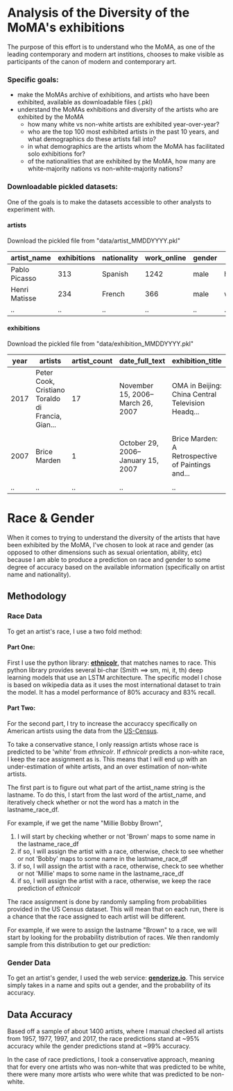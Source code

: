 # Analysis of the Diversity of the MoMA's exhibitions

The purpose of this effort is to understand who the MoMA, as one of the leading contemporary and modern art institions, chooses to make visible as participants of the canon of modern and contemporary art. 

### Specific goals:
- make the MoMAs archive of exhibitions, and artists who have been exhibited, available as downloadable files (.pkl)
- understand the MoMAs exhibitions and diversity of the artists who are exhibited by the MoMA
  - how many white vs non-white artists are exhibited year-over-year?
  - who are the top 100 most exhibited artists in the past 10 years, and what demographics do these artists fall into?
  - in what demographics are the artists whom the MoMA has facilitated solo exhibitions for?
  - of the nationalities that are exhibited by the MoMA, how many are white-majority nations vs non-white-majority nations?

### Downloadable pickled datasets:
One of the goals is to make the datasets accessible to other analysts to experiment with. 

#### artists
Download the pickled file from "data/artist_MMDDYYYY.pkl"

| artist_name | exhibitions | nationality | work_online | gender | race | 
| --- | --- | --- | --- | --- | --- |
| Pablo Picasso | 313 | Spanish | 1242 | male | hispanic |
| Henri Matisse | 234 | French | 366 | male | white | 
| .. | .. | .. | .. | .. | .. |

#### exhibitions
Download the pickled file from "data/exhibition_MMDDYYYY.pkl"

| year | artists | artist_count | date_full_text | exhibition_title | musuem | press_release |
| --- | --- | --- | --- | --- | --- | --- |
| 2017 | Peter Cook, Cristiano Toraldo di Francia, Gian... | 17 | November 15, 2006–March 26, 2007 | OMA in Beijing: China Central Television Headq... | The Museum of Modern Art | <p>This exhibition presents one of the most in... | 
| 2007 | Brice Marden | 1 | October 29, 2006–January 15, 2007 | Brice Marden: A Retrospective of Paintings and... | The Museum of Modern Art | <p>This exhibition presents one of the most in... | 
| .. | .. | .. | .. | .. | .. | .. |

# Race & Gender
When it comes to trying to understand the diversity of the artists that have been exhibited by the MoMA, I've chosen to look at race and gender (as opposed to other dimensions such as sexual orientation, ability, etc) because I am able to produce a prediction on race and gender to some degree of accuracy based on the available information (specifically on artist name and nationality).

## Methodology

### Race Data
To get an artist's race, I use a two fold method:

#### Part One:

First I use the python library: [__ethnicolr__](https://github.com/appeler/ethnicolr), that matches names to race. This python library provides several bi-char (Smith ==> sm, mi, it, th) deep learning models that use an LSTM architecture. The specific model I chose is based on wikipedia data as it uses the most international dataset to train the model. It has a model performance of 80% accuracy and 83% recall.

#### Part Two:

For the second part, I try to increase the accuraccy specifically on American artists using the data from the [US-Census](https://api.census.gov/data/2010/surname.html).

To take a conservative stance, I only reassign artists whose race is predicted to be 'white' from _ethnicolr_. If _ethnicolr_ predicts a non-white race, I keep the race assignment as is. This means that I will end up with an under-estimation of white artists, and an over estimation of non-white artists. 

The first part is to figure out what part of the artist_name string is the lastname. To do this, I start from the last word of the artist_name, and iteratively check whether or not the word has a match in the lastname_race_df.

For example, if we get the name "Millie Bobby Brown", 
1. I will start by checking whether or not 'Brown' maps to some name in the lastname_race_df 
2. if so, I will assign the artist with a race, otherwise, check to see whether or not 'Bobby' maps to some name in the lastname_race_df
3. if so, I will assign the artist with a race, otherwise, check to see whether or not 'Millie' maps to some name in the lastname_race_df
4. if so, I will assign the artist with a race, otherwise, we keep the race prediction of _ethnicolr_

The race assignment is done by randomly sampling from probabilities provided in the US Census dataset. This will mean that on each run, there is a chance that the race assigned to each artist will be different.

For example, if we were to assign the lastname "Brown" to a race, we will start by looking for the probability distribution of races. We then randomly sample from this distribution to get our prediction:


### Gender Data
To get an artist's gender, I used the web service: [__genderize.io__](https://www.genderize.io). This service simply takes in a name and spits out a gender, and the probability of its accuracy. 

## Data Accuracy
Based off a sample of about 1400 artists, where I manual checked all artists from 1957, 1977, 1997, and 2017, the race predictions stand at ~95% accuracy while the gender predictions stand at ~99% accuracy. 

In the case of race predictions, I took a conservative approach, meaning that for every one artists who was non-white that was predicted to be white, there were many more artists who were white that was predicted to be non-white.
